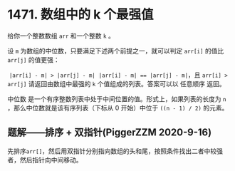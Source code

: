 # 1471. 数组中的 k 个最强值

给你一个整数数组 `arr` 和一个整数 `k` 。

设 `m` 为数组的中位数，只要满足下述两个前提之一，就可以判定 `arr[i]` 的值比 `arr[j]` 的值更强：

 `|arr[i] - m| > |arr[j] - m|`
 `|arr[i] - m| == |arr[j] - m|`，且 `arr[i] > arr[j]`
请返回由数组中最强的 `k` 个值组成的列表。答案可以以 任意顺序 返回。

中位数 是一个有序整数列表中处于中间位置的值。形式上，如果列表的长度为 `n` ，那么中位数就是该有序列表（下标从 0 开始）中位于 `((n - 1) / 2)` 的元素。


## 题解——排序 + 双指针(PiggerZZM 2020-9-16)

先排序`arr[]`，然后用双指针分别指向数组的头和尾，按照条件找出二者中较强者，然后指针向中间移动。